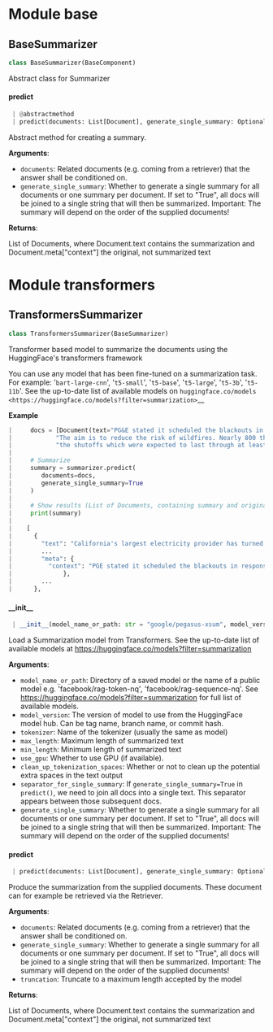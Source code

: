 <a name="base"></a>
# Module base

<a name="base.BaseSummarizer"></a>
## BaseSummarizer

```python
class BaseSummarizer(BaseComponent)
```

Abstract class for Summarizer

<a name="base.BaseSummarizer.predict"></a>
#### predict

```python
 | @abstractmethod
 | predict(documents: List[Document], generate_single_summary: Optional[bool] = None) -> List[Document]
```

Abstract method for creating a summary.

**Arguments**:

- `documents`: Related documents (e.g. coming from a retriever) that the answer shall be conditioned on.
- `generate_single_summary`: Whether to generate a single summary for all documents or one summary per document.
                                If set to "True", all docs will be joined to a single string that will then
                                be summarized.
                                Important: The summary will depend on the order of the supplied documents!

**Returns**:

List of Documents, where Document.text contains the summarization and Document.meta["context"]
         the original, not summarized text

<a name="transformers"></a>
# Module transformers

<a name="transformers.TransformersSummarizer"></a>
## TransformersSummarizer

```python
class TransformersSummarizer(BaseSummarizer)
```

Transformer based model to summarize the documents using the HuggingFace's transformers framework

You can use any model that has been fine-tuned on a summarization task. For example:
'`bart-large-cnn`', '`t5-small`', '`t5-base`', '`t5-large`', '`t5-3b`', '`t5-11b`'.
See the up-to-date list of available models on
`huggingface.co/models <https://huggingface.co/models?filter=summarization>`__

**Example**

```python
|     docs = [Document(text="PG&E stated it scheduled the blackouts in response to forecasts for high winds amid dry conditions."
|            "The aim is to reduce the risk of wildfires. Nearly 800 thousand customers were scheduled to be affected by"
|            "the shutoffs which were expected to last through at least midday tomorrow.")]
|
|     # Summarize
|     summary = summarizer.predict(
|        documents=docs,
|        generate_single_summary=True
|     )
|
|     # Show results (List of Documents, containing summary and original text)
|     print(summary)
|
|    [
|      {
|        "text": "California's largest electricity provider has turned off power to hundreds of thousands of customers.",
|        ...
|        "meta": {
|          "context": "PGE stated it scheduled the blackouts in response to forecasts for high winds amid dry conditions. ..."
|              },
|        ...
|      },
```

<a name="transformers.TransformersSummarizer.__init__"></a>
#### \_\_init\_\_

```python
 | __init__(model_name_or_path: str = "google/pegasus-xsum", model_version: Optional[str] = None, tokenizer: Optional[str] = None, max_length: int = 200, min_length: int = 5, use_gpu: bool = True, clean_up_tokenization_spaces: bool = True, separator_for_single_summary: str = " ", generate_single_summary: bool = False)
```

Load a Summarization model from Transformers.
See the up-to-date list of available models at
https://huggingface.co/models?filter=summarization

**Arguments**:

- `model_name_or_path`: Directory of a saved model or the name of a public model e.g.
                           'facebook/rag-token-nq', 'facebook/rag-sequence-nq'.
                           See https://huggingface.co/models?filter=summarization for full list of available models.
- `model_version`: The version of model to use from the HuggingFace model hub. Can be tag name, branch name, or commit hash.
- `tokenizer`: Name of the tokenizer (usually the same as model)
- `max_length`: Maximum length of summarized text
- `min_length`: Minimum length of summarized text
- `use_gpu`: Whether to use GPU (if available).
- `clean_up_tokenization_spaces`: Whether or not to clean up the potential extra spaces in the text output
- `separator_for_single_summary`: If `generate_single_summary=True` in `predict()`, we need to join all docs
                                     into a single text. This separator appears between those subsequent docs.
- `generate_single_summary`: Whether to generate a single summary for all documents or one summary per document.
                                If set to "True", all docs will be joined to a single string that will then
                                be summarized.
                                Important: The summary will depend on the order of the supplied documents!

<a name="transformers.TransformersSummarizer.predict"></a>
#### predict

```python
 | predict(documents: List[Document], generate_single_summary: Optional[bool] = None, truncation: bool = True) -> List[Document]
```

Produce the summarization from the supplied documents.
These document can for example be retrieved via the Retriever.

**Arguments**:

- `documents`: Related documents (e.g. coming from a retriever) that the answer shall be conditioned on.
- `generate_single_summary`: Whether to generate a single summary for all documents or one summary per document.
                                If set to "True", all docs will be joined to a single string that will then
                                be summarized.
                                Important: The summary will depend on the order of the supplied documents!
- `truncation`: Truncate to a maximum length accepted by the model

**Returns**:

List of Documents, where Document.text contains the summarization and Document.meta["context"]
         the original, not summarized text
